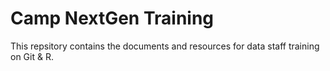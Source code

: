 # Camp NextGen Training


This repsitory contains the documents and resources for data staff training on Git & R.
